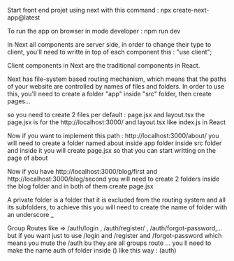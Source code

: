 Start front end projet using next with this command : 
    npx create-next-app@latest

To run the app on browser in mode developer : 
    npm run dev 

In Next all components are server side, in order to change their type to client, you'll need to writte in top of each component this :
    "use client";

Client components in Next are the traditional components in React.

Next has file-system based routing mechanism, which means that the paths of your website are controlled by names of files and folders.
In order to use this, you'll need to create a folder "app" inside "src" folder, then create pages...

so you need to create 2 files per default : page.jsx and layout.tsx
the page.jsx is for the http://localhost:3000/ and layout.tsx like index.js in React

Now if you want to implement this path : http://localhost:3000/about/ you will need to create a folder named about inside app folder inside src folder and inside it you will create page.jsx so that you can start writting on the page of about

Now if you have http://localhost:3000/blog/first and http://localhost:3000/blog/second you will need to create 2 folders inside the blog folder and in both of them create page.jsx 

A private folder is a folder that it is excluded from the routing system and all its subfolders, to achieve this you will need to create the name of folder with an underscore _

Group Routes like => /auth/login , /auth/register/ , /auth/forgot-password,...
but if you want just to use /login and /register and /forgot-password which means you mute the /auth bu they are all groups route ... you ll need to make the name auth of folder inside () like this way : (auth) 




